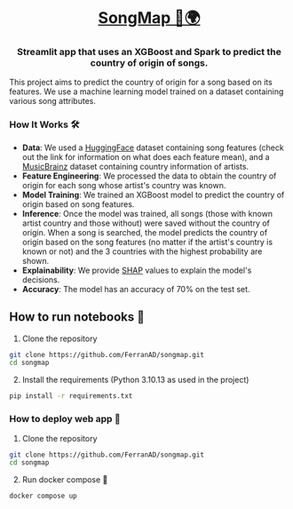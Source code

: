 <h1 align="center">
  <a href="https://songmap.xyz">
    SongMap 🎵🌍
  </a>
</h1>
<h3 align="center">
Streamlit app that uses an XGBoost and Spark to predict the country of origin of songs.
</h3>

This project aims to predict the country of origin for a song based on its features.  We use a machine learning model trained on a dataset containing various song attributes.
        
### How It Works 🛠️
- **Data**: We used a [HuggingFace](https://huggingface.co/datasets/maharshipandya/spotify-tracks-dataset) dataset containing song features (check out the link for information on what does each feature mean), and a [MusicBrainz](https://data.metabrainz.org/pub/musicbrainz/data/json-dumps/20240608-001001/) dataset
            containing country information of artists.
- **Feature Engineering**: We processed the data to obtain the country of origin for each song whose artist's country was known.
- **Model Training**: We trained an XGBoost model to predict the country of origin based on song features.
- **Inference**: Once the model was trained, all songs (those with known artist country and those without) were saved without the country of origin.
            When a song is searched, the model predicts the country of origin based on the song features (no matter if the artist's country is known or not) and 
            the 3 countries with the highest probability are shown.
- **Explainability**: We provide [SHAP](https://christophm.github.io/interpretable-ml-book/shap.html) values to explain the model's decisions.
- **Accuracy**: The model has an accuracy of 70% on the test set.

## How to run notebooks 📓

1. Clone the repository
```bash
git clone https://github.com/FerranAD/songmap.git
cd songmap
```

2. Install the requirements (Python 3.10.13 as used in the project)
```bash
pip install -r requirements.txt
```

### How to deploy web app 🚀

1. Clone the repository
```bash
git clone https://github.com/FerranAD/songmap.git
cd songmap
```

2. Run docker compose 🐋
```bash
docker compose up
```